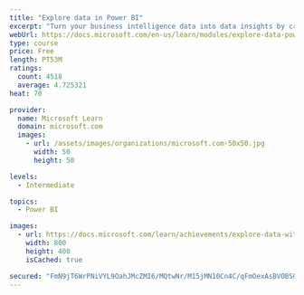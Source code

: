 ```yaml
---
title: "Explore data in Power BI"
excerpt: "Turn your business intelligence data into data insights by creating and configuring Power BI dashboards."
webUrl: https://docs.microsoft.com/en-us/learn/modules/explore-data-power-bi/
type: course
price: Free
length: PT53M
ratings:
  count: 4518
  average: 4.725321
heat: 70

provider:
  name: Microsoft Learn
  domain: microsoft.com
  images:
    - url: /assets/images/organizations/microsoft.com-50x50.jpg
      width: 50
      height: 50

levels:
  - Intermediate

topics:
  - Power BI

images:
  - url: https://docs.microsoft.com/learn/achievements/explore-data-with-power-bi-desktop-social.png
    width: 800
    height: 400
    isCached: true

secured: "FmN9jT6WrPNiVYL9OahJMcZMI6/MQtwNr/M15jMN10Cn4C/qFmOexAsBVOBS0yR7LzHaM/JdcNW6YudCq/AqJtxjjBC3MBxh9Mn3vow6tWz6UeiBWSoBsRK3PExTsopKWDNjdDpEA8wYDfLrnyZOVa4VU8yYNTrOswOxoVKW9uEb0VgJwNv3lvGvd5sTl+qOlfwmhg62I2zoFwqs1IavqtMIW51bHT4cd4BT25GiDk7ixCAm3TZ1c/C3LL4PiEAKU7d/2cWOzp6OjnqihKlNiP3ObKXX4LOBG4eGrj+0PO5DoDw2IrROzckzYAg/sg7kvQPHBUpLqMs0MGPVYOlxFxhFIq8HsL7hTqAygzJkfjUG+lK2d/NOUQW6EMOHesv9fxbjuA8bWy+PhEo2qvvfeSJcncbJNVEn/kO8WPrrCjQ=;FiTu6AhAufFYMpTVarC0MQ=="
---
```


